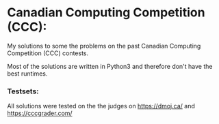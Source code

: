 # Canadian Computing Competition (CCC):
My solutions to some the problems on the past Canadian Computing Competition (CCC) contests.

Most of the solutions are written in Python3 and therefore don't have the best runtimes.

### Testsets:
All solutions were tested on the the judges on https://dmoj.ca/ and https://cccgrader.com/ 
